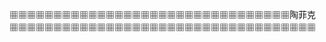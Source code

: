 <!--
> <strong>Tawfik Yasser</strong> | [LinkedIn](https://www.linkedin.com/in/tawfikyasser) | [Mail](mailto:tawfekyassertawfek@gmail.com) | [LeetCode](https://leetcode.com/dtetwk/) | [Resume](https://drive.google.com/file/d/1bEEGRUOIZ2Zxk2l2XtCm537DHexoN8iR/view?usp=sharing) | [Recommendation Letter](https://drive.google.com/file/d/1MxZaqmSWK8_NY0bZ9HdZtQKvH2ZoWShb/view?usp=sharing)

> Find more [here](https://github.com/TawfikYasser?tab=repositories)
-->
▦▦▦▦▦▦▦▦▦▦▦▦▦▦▦▦▦▦▦▦▦▦▦▦▦▦▦▦▦▦▦▦陶菲克▦▦▦▦▦▦▦▦▦▦▦▦▦▦▦▦▦▦▦▦▦▦▦▦▦▦▦▦▦▦▦▦▦▦▦
